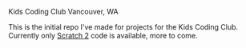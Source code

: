Kids Coding Club
Vancouver, WA

This is the initial repo I've made for projects for the Kids Coding Club.  Currently only [Scratch 2](/Scratch2) code is available, more to come.
